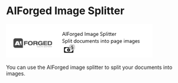 # AIForged Image Splitter

![](../../assets/51.png)

You can use the AIForged image splitter to split your documents into images.
